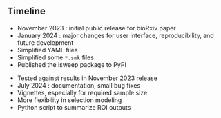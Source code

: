 ## Timeline

- November 2023 : initial public release for bioRxiv paper
- January 2024 : major changes for user interface, reproducibility, and future development
 - Simplified YAML files
 - Simplified some `*.smk` files
 - Published the isweep package to PyPI
 <!-- - Removed some developer comments -->
 - Tested against results in November 2023 release
- July 2024 : documentation, small bug fixes
 - Vignettes, especially for required sample size 
 - More flexibility in selection modeling
 - Python script to summarize ROI outputs
 <!-- - Multiple testing correction -->